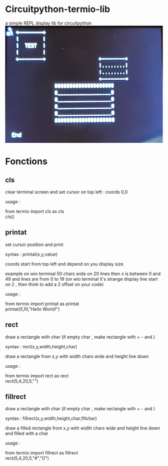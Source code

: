 # Circuitpython-termio-lib
a simple REPL display lib for circuitpython
![img](images/img1.png)
# Fonctions

## cls
clear terminal screen and set cursor on top left : coords 0,0

usage :

from termio import cls as cls<br/>
cls()

## printat
set cursor position and print 

syntax : printat(x,y,value)

coords start from top left and depend on you display size. 

example on wio terminal 50 chars wide on 20 lines
then x is between 0 and 49 
and lines are from 0 to 19 (on wio terminal it's strange display line start on 2 , then think to add a 2 offset on your code)

usage :

from termio import printat as printat<br/>
printat(5,10,"Hello World!")<br/>

## rect
draw a rectangle with char (if empty char , make rectangle with  + - and  )

syntax : rect(x,y,width,height,char)

draw a rectangle from x,y with width chars wide and height line down

usage : 

from termio import rect as rect<br/>
rect(5,4,20,5,"")<br/>

## fillrect
draw a rectangle with char (if empty char , make rectangle with  + - and  )

syntax : fillrect(x,y,width,height,char,fillchar)

draw a filled rectangle from x,y with width chars wide and height line down and filled with a char

usage : 

from termio import fillrect as fillrect<br/>
rect(5,4,20,5,"#","O")<br/>

